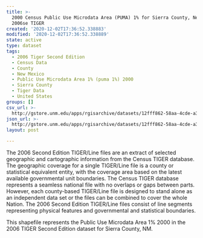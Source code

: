 ```yaml
---
title: >-
  2000 Census Public Use Microdata Area (PUMA) 1% for Sierra County, New Mexico,
  2006se TIGER
created: '2020-12-02T17:36:52.338883'
modified: '2020-12-02T17:36:52.338889'
state: active
type: dataset
tags:
  - 2006 Tiger Second Edition
  - Census Data
  - County
  - New Mexico
  - Public Use Microdata Area 1% (puma 1%) 2000
  - Sierra County
  - Tiger Data
  - United States
groups: []
csv_url: >-
  http://gstore.unm.edu/apps/rgisarchive/datasets/12fff862-58aa-4cde-a354-7ea53856a478/tgr2006se_sier_puma1.derived.csv
json_url: >-
  http://gstore.unm.edu/apps/rgisarchive/datasets/12fff862-58aa-4cde-a354-7ea53856a478/tgr2006se_sier_puma1.derived.json
layout: post

---
```

The 2006 Second Edition TIGER/Line files are an extract of selected geographic and cartographic information from the Census TIGER database.  The geographic coverage for a single TIGER/Line file is a county or statistical equivalent entity, with the coverage area based on the latest available governmental unit boundaries. The Census TIGER database represents a seamless national file with no overlaps or gaps between parts.  However, each county-based TIGER/Line file is designed to stand alone as an independent data set or the files can be combined to cover the whole Nation.  The 2006 Second Edition  TIGER/Line files consist of line segments representing physical features and governmental and statistical boundaries.

This shapefile represents the Public Use Microdata Area 1% 2000 in the 2006 TIGER Second Edition dataset for Sierra County, NM.
